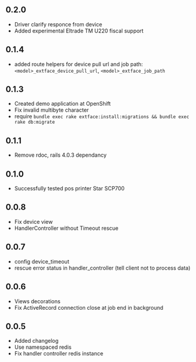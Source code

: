 ## 0.2.0
   - Driver clarify responce from device
   - Added experimental Eltrade TM U220 fiscal support

## 0.1.4
  - added route helpers for device pull url and job path: `<model>_extface_device_pull_url`, `<model>_extface_job_path`

## 0.1.3
  - Created demo application at OpenShift
  - Fix invalid multibyte character
  - require `bundle exec rake extface:install:migrations && bundle exec rake db:migrate`

## 0.1.1
  - Remove rdoc, rails 4.0.3 dependancy

## 0.1.0
  - Successfully tested pos printer Star SCP700

## 0.0.8
  - Fix device view
  - HandlerController without Timeout rescue

## 0.0.7
  - config device_timeout
  - rescue error status in handler_controller (tell client not to process data)

## 0.0.6
 - Views decorations
 - Fix ActiveRecord connection close at job end in background

## 0.0.5

 - Added changelog
 - Use namespaced redis
 - Fix handler controller redis instance
